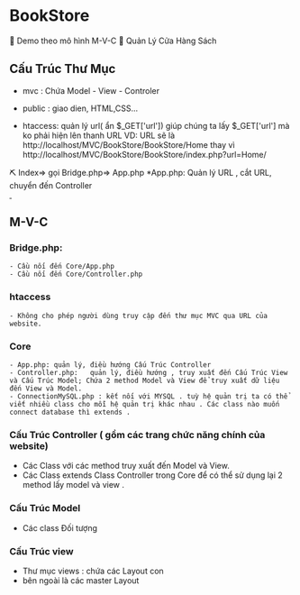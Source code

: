 # BookStore
🧨 Demo theo mô hình M-V-C
🧨 Quản Lý Cửa Hàng Sách
## Cấu Trúc Thư Mục
+ mvc : Chứa Model - View - Controler

+ public : giao dien, HTML,CSS...

+ htaccess: quản lý url( ẩn $_GET['url']) giúp chúng ta lấy $_GET['url'] mà ko phải hiện lên thanh URL
VD: URL sẽ là http://localhost/MVC/BookStore/BookStore/Home thay vì http://localhost/MVC/BookStore/BookStore/index.php?url=Home/

⛏ Index=> gọi Bridge.php=> App.php
        *App.php: Quản lý URL , cắt URL, chuyển đến Controller
        <hr style="width:4px; color:blue">
## M-V-C
### Bridge.php: 
    - Cầu nối đến Core/App.php
    - Cầu nối đến Core/Controller.php
### htaccess
    - Không cho phép người dùng truy cập đến thư mục MVC qua URL của website.   
### Core 
    - App.php: quản lý, điều hướng Cấu Trúc Controller
    - Controller.php:   quản lý, điều hướng , truy xuất đến Cấu Trúc View và Cấu Trúc Model; Chứa 2 method Model và View để truy xuất dữ liệu đến View và Model.
    - ConnectionMySQL.php : kết nối với MYSQL . tuỳ hệ quản trị ta có thể viết nhiều class cho mỗi hệ quản trị khác nhau . Các class nào muốn connect database thì extends . 
### Cấu Trúc Controller ( gồm các trang chức năng chính của website)
- Các Class với các method truy xuất đến Model và View.
- Các Class extends Class Controller trong Core để có thể sử dụng lại 2 method lấy model và view .
### Cấu Trúc Model
 + Các class Đối tượng
### Cấu Trúc view
 + Thư mục views : chứa các Layout con
 + bên ngoài là các master Layout



